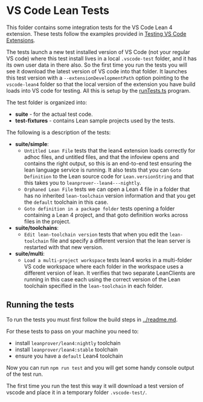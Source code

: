 # VS Code Lean Tests

This folder contains some integration tests for the VS Code Lean 4 extension.  These tests follow
the examples provided in [Testing VS Code
Extensions](https://code.visualstudio.com/api/working-with-extensions/testing-extension).

The tests launch a new test installed version of VS Code (not your regular VS code) where this test
install lives in a local `.vscode-test` folder, and it has its own user data in there also. So the
first time you run the tests you will see it download the latest version of VS code into that
folder.  It launches this test version with a `--extensionDevelopmentPath` option pointing to the
`vscode-lean4` folder so that the local version of the extension you have build loads into VS code
for testing. All this is setup by the [runTests.ts](src/runTests.ts) program.

The test folder is organized into:
- **suite** - for the actual test code.
- **test-fixtures** - contains Lean sample projects used by the tests.

The following is a description of the tests:
- **suite/simple**:
  - `Untitled Lean File` tests that the lean4 extension loads correctly for adhoc files, and untitled files, and that the infoview opens and contains the right output, so this is an end-to-end test ensuring the lean language service is running.  It also tests that you can `Goto Definition` to the Lean source code for `Lean.versionString` and that this takes you to `leanprover--lean4---nightly`.
  - `Orphaned Lean File` tests we can open a Lean 4 file in a folder that has no inherited `lean-toolchain` version information and that you get the `default` toolchain in this case.
  - `Goto definition in a package folder` tests opening a folder containing a Lean 4 project, and that goto definition works across files in the project.
- **suite/toolchains**:
  - `Edit lean-toolchain version` tests that when you edit the `lean-toolchain` file and specify a
  different version that the lean server is restarted with that new version.
- **suite/multi**:
  - `Load a multi-project workspace` tests lean4 works in a multi-folder VS code workspace where each folder in the workspace uses a different version of lean.  It verifies that two separate LeanClients are running in this case each using the correct version of
  the Lean toolchain specified in the `lean-toolchain` in each folder.

## Running the tests

To run the tests you must first follow the build steps in [../readme.md](../readme.md).

For these tests to pass on your machine you need to:
- install `leanprover/lean4:nightly` toolchain
- install `leanprover/lean4:stable` toolchain
- ensure you have a `default` Lean4 toolchain

Now you can run `npm run test` and you will get some handy console output of the test run.

The first time you run the test this way it will download a test version of vscode
and place it in a temporary folder `.vscode-test/`.
